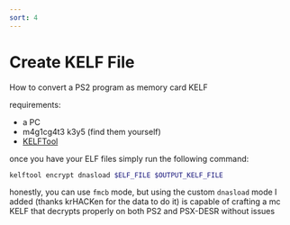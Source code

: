 ```yaml
---
sort: 4
---
```


# Create KELF File
How to convert a PS2 program as memory card KELF

requirements:
- a PC
- m4g1cg4t3 k3y5 (find them yourself)
- [KELFTool](https://www.psx-place.com/resources/kelftool-dnasload-fork.1319/)

once you have your ELF files simply run the following command:

```sh
kelftool encrypt dnasload $ELF_FILE $OUTPUT_KELF_FILE
```

honestly, you can use `fmcb` mode, but using the custom `dnasload` mode I added (thanks krHACKen for the data to do it) is capable of crafting a mc KELF that decrypts properly on both PS2 and PSX-DESR without issues
